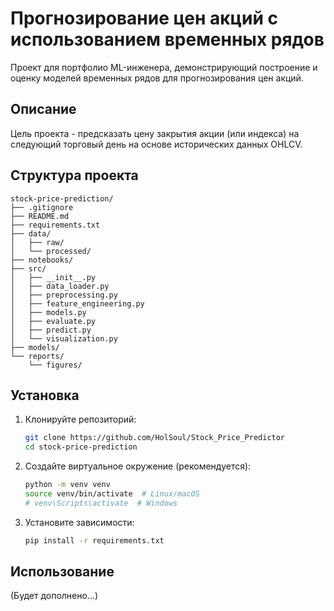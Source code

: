 # Прогнозирование цен акций с использованием временных рядов

Проект для портфолио ML-инженера, демонстрирующий построение и оценку моделей временных рядов для прогнозирования цен акций.

## Описание

Цель проекта - предсказать цену закрытия акции (или индекса) на следующий торговый день на основе исторических данных OHLCV.

## Структура проекта

```
stock-price-prediction/
├── .gitignore
├── README.md
├── requirements.txt
├── data/
│   ├── raw/
│   └── processed/
├── notebooks/
├── src/
│   ├── __init__.py
│   ├── data_loader.py
│   ├── preprocessing.py
│   ├── feature_engineering.py
│   ├── models.py
│   ├── evaluate.py
│   ├── predict.py
│   └── visualization.py
├── models/
└── reports/
    └── figures/
```

## Установка

1. Клонируйте репозиторий:
   ```bash
   git clone https://github.com/HolSoul/Stock_Price_Predictor
   cd stock-price-prediction
   ```
2. Создайте виртуальное окружение (рекомендуется):
   ```bash
   python -m venv venv
   source venv/bin/activate  # Linux/macOS
   # venv\Scripts\activate  # Windows
   ```
3. Установите зависимости:
   ```bash
   pip install -r requirements.txt
   ```

## Использование

(Будет дополнено...)
